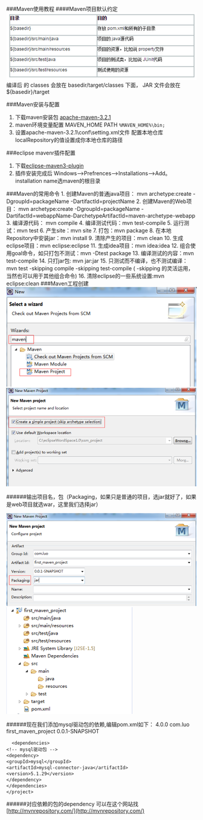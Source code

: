 ###Maven使用教程
####Maven项目默认约定
![maven](image/maven.jpg)
编译后 的 classes 会放在 basedir/target/classes 下面， JAR 文件会放在 ${basedir}/target 

###Maven安装与配置
1. 下载maven安装包 [apache-maven-3.2.1](http://download.csdn.net/detail/u013142781/9355367)
2. maven环境变量配置 MAVEN_HOME PATH `%MAVEN_HOME%\bin;`
3. 设置apache-maven-3.2.1\conf\setting.xml文件 配置本地仓库 localRepository的值设置成你本地仓库的路径

###eclipse mavenr插件配置
1. 下载[eclipse-maven3-plugin](http://download.csdn.net/detail/u013142781/9355661)
2. 插件安装完成后 Windows–>Prefrences–>Installations–>Add。installation name选maven的根目录

###Maven的常用命令
    1. 创建Maven的普通java项目： 
    mvn archetype:create -DgroupId=packageName -DartifactId=projectName 
    2. 创建Maven的Web项目： 
    mvn archetype:create -DgroupId=packageName -DartifactId=webappName-DarchetypeArtifactId=maven-archetype-webapp 
    3. 编译源代码： mvn compile 
    4. 编译测试代码：mvn test-compile 
    5. 运行测试：mvn test 
    6. 产生site：mvn site 
    7. 打包：mvn package 
    8. 在本地Repository中安装jar：mvn install 
    9. 清除产生的项目：mvn clean 
    10. 生成eclipse项目：mvn eclipse:eclipse 
    11. 生成idea项目：mvn idea:idea 
    12. 组合使用goal命令，如只打包不测试：mvn -Dtest package 
    13. 编译测试的内容：mvn test-compile 
    14. 只打jar包: mvn jar:jar 
    15. 只测试而不编译，也不测试编译：mvn test -skipping compile -skipping test-compile 
    ( -skipping 的灵活运用，当然也可以用于其他组合命令) 
    16. 清除eclipse的一些系统设置:mvn eclipse:clean
###Maven工程创建
![mave1](image/maven1.jpg)
![mave2](image/maven2.jpg)  

######输出项目名，包（Packaging，如果只是普通的项目，选jar就好了，如果是web项目就选war，这里我们选择jar）  

![mave3](image/maven3.jpg)
![mave4](image/maven4.jpg)

######现在我们添加mysql驱动包的依赖,编辑pom.xml如下：
    <project xmlns="http://maven.apache.org/POM/4.0.0" xmlns:xsi="http://www.w3.org/2001/XMLSchema-instance" xsi:schemaLocation="http://maven.apache.org/POM/4.0.0 http://maven.apache.org/xsd/maven-4.0.0.xsd">
      <modelVersion>4.0.0</modelVersion>
      <groupId>com.luo</groupId>
      <artifactId>first_maven_project</artifactId>
      <version>0.0.1-SNAPSHOT</version>
    
      <dependencies>
    <!-- mysql驱动包 -->
    <dependency>
    <groupId>mysql</groupId>
    <artifactId>mysql-connector-java</artifactId>
    <version>5.1.29</version>
    </dependency>
    </dependencies>    
    </project>

######对应依赖的包的dependency 可以在这个网站找[http://mvnrepository.com/](http://mvnrepository.com/)